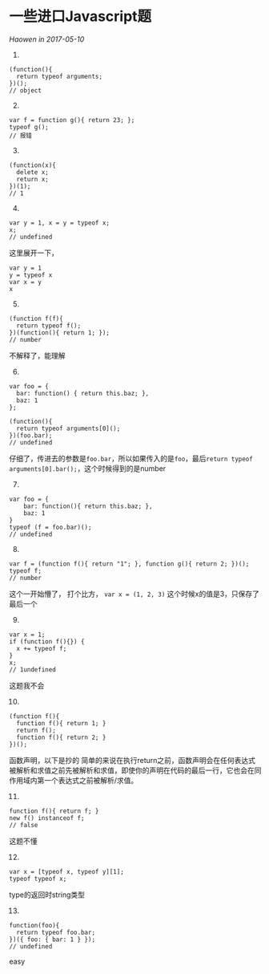 # 一些进口Javascript题
*Haowen in 2017-05-10*

1.

	(function(){
	  return typeof arguments;
	})();
	// object

2.

	var f = function g(){ return 23; };
	typeof g();
	// 报错

3.

	(function(x){
	  delete x;
	  return x;
	})(1);
	// 1

4.

	var y = 1, x = y = typeof x;
	x;
	// undefined

这里展开一下，

	var y = 1
	y = typeof x
	var x = y
	x

5.

	(function f(f){
	  return typeof f();
	})(function(){ return 1; });
	// number

不解释了，能理解

6.

	var foo = {
	  bar: function() { return this.baz; },
	  baz: 1
	};

	(function(){
	  return typeof arguments[0]();
	})(foo.bar);
	// undefined

仔细了，传进去的参数是```foo.bar```，所以如果传入的是```foo```，最后```return typeof arguments[0].bar();```，这个时候得到的是number

7.

	var foo = {
		bar: function(){ return this.baz; },
		baz: 1
	}
	typeof (f = foo.bar)();
	// undefined

8.

	var f = (function f(){ return "1"; }, function g(){ return 2; })();
	typeof f;
	// number

这个一开始懵了，
打个比方， ```var x = (1, 2, 3)```
这个时候x的值是3，只保存了最后一个

9.

	var x = 1;
	if (function f(){}) {
	  x += typeof f;
	}
	x;
	// 1undefined
这题我不会

10.

	(function f(){
	  function f(){ return 1; }
	  return f();
	  function f(){ return 2; }
	})();

函数声明，以下是抄的
简单的来说在执行return之前，函数声明会在任何表达式被解析和求值之前先被解析和求值，即使你的声明在代码的最后一行，它也会在同作用域内第一个表达式之前被解析/求值。

11.

	function f(){ return f; }
	new f() instanceof f;
	// false

这题不懂

12.

	var x = [typeof x, typeof y][1];
	typeof typeof x;

type的返回时string类型

13.

	function(foo){
	  return typeof foo.bar;
	})({ foo: { bar: 1 } });
	// undefined

easy
